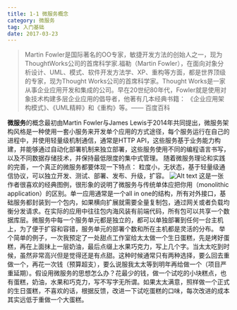 ```yaml
---
title: 1-1 微服务概念
category: 微服务
tag: 入门基础
date: 2017-03-23
---
```

> Martin Fowler是国际著名的OO专家，敏捷开发方法的创始人之一，现为ThoughtWorks公司的首席科学家.福勒（Martin Fowler），在面向对象分析设计、UML、模式、软件开发方法学、XP、重构等方面，都是世界顶级的专家，现为Thought Works公司的首席科学家。Thought Works是一家从事企业应用开发和集成的公司。早在20世纪80年代，Fowler就是使用对象技术构建多层企业应用的倡导者，他著有几本经典书籍： 《企业应用架构模式》、《UML精粹》和《重构》等。—— 百度百科

<!--more-->
**微服务**的概念最初由Martin Fowler与James Lewis于2014年共同提出，微服务架构风格是一种使用一套小服务来开发单个应用的方式途径，每个服务运行在自己的进程中，并使用轻量级机制通信，通常是HTTP API，这些服务基于业务能力构建，并能够通过自动化部署机制来独立部署，这些服务使用不同的编程语言书写，以及不同数据存储技术，并保持最低限度的集中式管理。
随着微服务理论和实践的完善，一个真正的微服务都要体现一下特点：
粒度小，无状态，基于轻量级通信协议，可以独立开发、测试、部署、发布、升级，扩容。
![Alt text](http://i4.buimg.com/567571/0b8761bc5ceec516.png)
这是一张作者很喜欢的经典图例，很形象的说明了微服务与传统单体应把你用（monolithic application）的区别。单一应用通常是一个all in one的结构，所有对外接口，基础服务都封装到一个包内，如果横向扩展就需要全量复制包，通过网关或者负载均衡分发请求。在实际的应用中往往包内海风装有前端代码，所有包可以共享一个数据库层。微服务中每一个服务单元都是独立的，都可以单独部署到任何一台主机上，为了便于扩容和容错，服务单元的部署个数和所在主机都是灵活的分布。
举个简单的例子，一次我预定了一处甜点工作室给太太做一个生日蛋糕，先是烤好蛋糕，再在上面抹上一层奶油，最后点缀上水果巧克力，写上几个字。当太太吃到时候，虽然非常高兴但是觉得还是有点甜。这种时候通常只有两种选择，要么回去重做一个，再花一次钱（预算超支），要么说服我太太等到明年再给做一个（项目严重延期）。假设用微服务的思想怎么办？花最少的钱，做一个试吃的小块糕点，也有蛋糕，奶油，水果和巧克力，写不写字无所谓。如果太太满意，照样做一个正式的生日蛋糕，不喜欢的话，根据反馈，改进一下试吃蛋糕的口味，每次改进的成本其实远低于重做一个大蛋糕。